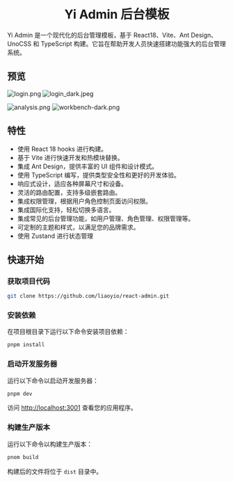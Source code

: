 <div align="center"> 
<br> 
<br>
<h1>Yi Admin 后台模板
</h1>
</div>

Yi Admin 是一个现代化的后台管理模板，基于 React18、Vite、Ant Design、UnoCSS 和 TypeScript 构建。它旨在帮助开发人员快速搭建功能强大的后台管理系统。

## 预览

![login.png](https://cdn.jsdelivr.net/gh/liaoyio/imgHosting/Next.js/login.jpeg) ![login_dark.jpeg](https://cdn.jsdelivr.net/gh/liaoyio/imgHosting/Next.js/login_dark.jpeg)

![analysis.png](https://cdn.jsdelivr.net/gh/liaoyio/imgHosting/Next.js/analysis.png) ![workbench-dark.png](https://cdn.jsdelivr.net/gh/liaoyio/imgHosting/Next.js/workbench-dark.png)

## 特性

- 使用 React 18 hooks 进行构建。
- 基于 Vite 进行快速开发和热模块替换。
- 集成 Ant Design，提供丰富的 UI 组件和设计模式。
- 使用 TypeScript 编写，提供类型安全性和更好的开发体验。
- 响应式设计，适应各种屏幕尺寸和设备。
- 灵活的路由配置，支持多级嵌套路由。
- 集成权限管理，根据用户角色控制页面访问权限。
- 集成国际化支持，轻松切换多语言。
- 集成常见的后台管理功能，如用户管理、角色管理、权限管理等。
- 可定制的主题和样式，以满足您的品牌需求。
- 使用 Zustand 进行状态管理

## 快速开始

### 获取项目代码

```bash
git clone https://github.com/liaoyio/react-admin.git
```

### 安装依赖

在项目根目录下运行以下命令安装项目依赖：

```bash
pnpm install
```

### 启动开发服务器

运行以下命令以启动开发服务器：

```bash
pnpm dev
```

访问 [http://localhost:3001](http://localhost:3001) 查看您的应用程序。

### 构建生产版本

运行以下命令以构建生产版本：

```bash
pnom build
```

构建后的文件将位于 `dist` 目录中。
